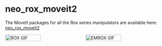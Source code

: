 # neo_rox_moveit2
The MoveIt packages for all the Rox series manipulators are available here:
[neo_rox_moveit2](https://neobotix-docs.de/ros/packages/neo_rox_moveit2.html)
<div style="display: flex; justify-content: space-between;">
    <img src="https://github.com/user-attachments/assets/bf82ae8e-1110-402b-94e7-8f044994d47d" alt="ROX GIF" style="width: 48%;">
    <img src="https://github.com/user-attachments/assets/25745945-d705-4afa-8b5d-e8ab2f7196a4" alt="EMROX GIF" style="width: 48%;">
</div>